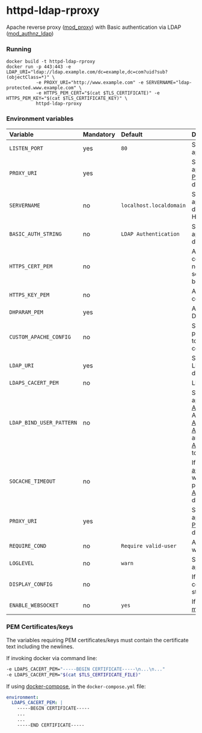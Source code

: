 # httpd-ldap-rproxy

Apache reverse proxy ([mod_proxy](https://httpd.apache.org/docs/2.4/mod/mod_proxy.html)) with Basic authentication via LDAP ([mod_authnz_ldap](https://httpd.apache.org/docs/2.4/mod/mod_authnz_ldap.html))

### Running 
```
docker build -t httpd-ldap-rproxy
docker run -p 443:443 -e LDAP_URI="ldap://ldap.example.com/dc=example,dc=com?uid?sub?(objectClass=*)" \
           -e PROXY_URI="http://www.example.com" -e SERVERNAME="ldap-protected.www.example.com" \
           -e HTTPS_PEM_CERT="$(cat $TLS_CERTIFICATE)" -e  HTTPS_PEM_KEY="$(cat $TLS_CERTIFICATE_KEY)" \
           httpd-ldap-rproxy
```

### Environment variables
| Variable | Mandatory | Default | Description |
|:--|:--|:-----------|:------------|
|`LISTEN_PORT`|yes |`80`| Specifies the port the apache server will listen to.| 
|`PROXY_URI`|yes |    | Specifies the parameter for apache's [ProxyPass](https://httpd.apache.org/docs/2.4/mod/mod_proxy.html#proxypass "Apache docs") and [ProxyPassReverse](https://httpd.apache.org/docs/2.4/mod/mod_proxy.html#proxypassreverse "Apache Docs") directives.| 
|`SERVERNAME`|no|`localhost.localdomain`| Specifies the parameter for apache's [ServerName](https://httpd.apache.org/docs/2.4/mod/core.html#servername "Apache docs") directive. Must match HTTPS_PEM_CERT cn| 
|`BASIC_AUTH_STRING`|no|`LDAP Authentication`| Specifies the parameter for apache's [AuthName](https://httpd.apache.org/docs/2.4/mod/mod_authn_core.html#authname "Apache docs") directive.| 
|`HTTPS_CERT_PEM`|no|| Apache's SSL/TLS PEM certificate text. If given needs ```HTTPS_KEY_PEM``` to be set too. If not given SSL will be disabled.|
|`HTTPS_KEY_PEM`|no|| Apache's SSL/TLS PEM certificate key text."
|`DHPARAM_PEM`|yes|| Apache's SSL/TLS PEM DHParameter."
|`CUSTOM_APACHE_CONFIG`|no||Specifies custom parameters to be appended to the apache virtualhost configuration.|
|`LDAP_URI`|yes||Specifies the URI of the LDAP server, as documented [here](<https://httpd.apache.org/docs/2.4/mod/mod_authnz_ldap.html#authldapurl> "Apache docs").|
|`LDAPS_CACERT_PEM`|no||LDAP CA Certificate.|
|`LDAP_BIND_USER_PATTERN`|no||Specifies the parameter for apache's [AuthLDAPInitialBindPattern](https://httpd.apache.org/docs/2.4/mod/mod_authnz_ldap.html#authldapinitialbindpattern). Also sets [AuthLDAPInitialBindAsUser](https://httpd.apache.org/docs/2.4/mod/mod_authnz_ldap.html#authldapinitialbindasuser), [AuthLDAPSearchAsUser](https://httpd.apache.org/docs/2.4/mod/mod_authnz_ldap.html#authldapsearchasuser) and [AuthLDAPCompareAsUser](https://httpd.apache.org/docs/2.4/mod/mod_authnz_ldap.html#authldapcompareasuser) to "on"|
|`SOCACHE_TIMEOUT`|no||If set enables [authn_socache_module](https://httpd.apache.org/docs/2.4/mod/mod_authn_socache.html) with the specified value as parameter to the [AuthnCacheTimeout](https://httpd.apache.org/docs/2.4/mod/mod_authn_socache.html#authncachetimeout) directive.|
|`PROXY_URI`|yes||Specifies the parameter for apache's [ProxyPass](https://httpd.apache.org/docs/2.4/mod/mod_proxy.html#proxypass "Apache docs") and [ProxyPassReverse](https://httpd.apache.org/docs/2.4/mod/mod_proxy.html#proxypassreverse "Apache Docs") directives.|
|`REQUIRE_COND`|no|`Require valid-user`|Apache Require directives, will be enclosed in a <RequireAll>.|
|`LOGLEVEL`|no|`warn`|Specifies the parameter for apache's [LogLevel](https://httpd.apache.org/docs/2.4/mod/core.html#loglevel).|
|`DISPLAY_CONFIG`|no||If set display the templated configuration before starting apache|
|`ENABLE_WEBSOCKET`|no|`yes`|If set to `yes` enables [mod_proxy_wstunnel](https://httpd.apache.org/docs/2.4/mod/mod_proxy_wstunnel.html)|

### PEM Certificates/keys
The variables requiring PEM certificates/keys must contain the certificate text including the newlines.

If invoking docker via command line:

```bash
-e LDAPS_CACERT_PEM="-----BEGIN CERTIFICATE-----\n...\n..."
-e LDAPS_CACERT_PEM="$(cat $TLS_CERTIFICATE_FILE)"
```

If using [docker-compose](https://docs.docker.com/compose/), in the `docker-compose.yml` file:

```yaml
environment:
  LDAPS_CACERT_PEM: |
    -----BEGIN CERTIFICATE-----
    ...
    ...
    -----END CERTIFICATE-----
```

